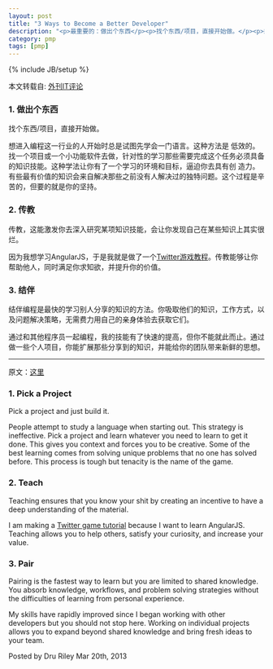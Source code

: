 ```yaml
---
layout: post
title: "3 Ways to Become a Better Developer"
description: "<p>最重要的：做出个东西</p><p>找个东西/项目，直接开始做。</p><p>想进入编程这一行业的人开始时总是试图先学会一门语言。这种方法是 低效的。找一个项目或一个小功能软件去做，针对性的学习那些需要完成这个任务必须具备的知识技能。这种学法让你有了一个学习的环境和目标，逼迫你去具有创 造力。有些最有价值的知识会来自解决那些之前没有人解决过的独特问题。这个过程是辛苦的，但要的就是你的坚持。</p>"
category: pmp
tags: [pmp]
---
```

{% include JB/setup %}

本文转载自: [外刊IT评论](http://www.aqee.net/)

### 1. 做出个东西

找个东西/项目，直接开始做。

想进入编程这一行业的人开始时总是试图先学会一门语言。这种方法是 低效的。找一个项目或一个小功能软件去做，针对性的学习那些需要完成这个任务必须具备的知识技能。这种学法让你有了一个学习的环境和目标，逼迫你去具有创 造力。有些最有价值的知识会来自解决那些之前没有人解决过的独特问题。这个过程是辛苦的，但要的就是你的坚持。

### 2. 传教

传教，这能激发你去深入研究某项知识技能，会让你发现自己在某些知识上其实很烂。

因为我想学习AngularJS，于是我就是做了一个[Twitter游戏教程](https://github.com/DruRly/build_a_twitter_game)。传教能够让你帮助他人，同时满足你求知欲，并提升你的价值。

### 3. 结伴

结伴编程是最快的学习别人分享的知识的方法。你吸取他们的知识，工作方式，以及问题解决策略，无需费力用自己的亲身体验去获取它们。

通过和其他程序员一起编程，我的技能有了快速的提高，但你不能就此而止。通过做一些个人项目，你能扩展那些分享到的知识，并能给你的团队带来新鲜的思想。

----

原文：[这里](http://www.drurly.com/blog/2013/03/20/3-ways-to-become-a-better-developer/)

### 1. Pick a Project

Pick a project and just build it.

People attempt to study a language when starting out. This strategy is ineffective. Pick a project and learn whatever you need to learn to get it done. This gives you context and forces you to be creative. Some of the best learning comes from solving unique problems that no one has solved before. This process is tough but tenacity is the name of the game.

### 2. Teach

Teaching ensures that you know your shit by creating an incentive to have a deep understanding of the material.

I am making a [Twitter game tutorial](https://github.com/DruRly/build_a_twitter_game) because I want to learn AngularJS. Teaching allows you to help others, satisfy your curiosity, and increase your value.

### 3. Pair

Pairing is the fastest way to learn but you are limited to shared knowledge. You absorb knowledge, workflows, and problem solving strategies without the difficulties of learning from personal experience.

My skills have rapidly improved since I began working with other developers but you should not stop here. Working on individual projects allows you to expand beyond shared knowledge and bring fresh ideas to your team.

Posted by Dru Riley Mar 20th, 2013
